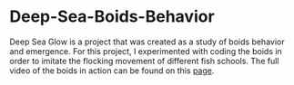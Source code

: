 # Deep-Sea-Boids-Behavior
Deep Sea Glow is a project that was created as a study of boids behavior and emergence. For this project, I experimented with coding the boids in order to imitate the flocking movement of different fish schools. The full video of the boids in action can be found on this <a href = 'https://www.jibleekitwattana.com/3d-works/deep-sea-glow'>page</a>.
